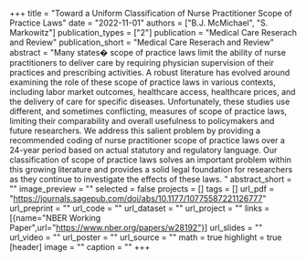 +++
title = "Toward a Uniform Classification of Nurse Practitioner Scope of Practice Laws"
date = "2022-11-01"
authors = ["B.J. McMichael", "S. Markowitz"]
publication_types = ["2"]
publication = "Medical Care Reserach and Review"
publication_short = "Medical Care Reserach and Review"
abstract = "Many states� scope of practice laws limit the ability of nurse practitioners to deliver care by requiring physician supervision of their practices and prescribing activities. A robust literature has evolved around examining the role of these scope of practice laws in various contexts, including labor market outcomes, healthcare access, healthcare prices, and the delivery of care for specific diseases. Unfortunately, these studies use different, and sometimes conflicting, measures of scope of practice laws, limiting their comparability and overall usefulness to policymakers and future researchers. We address this salient problem by providing a recommended coding of nurse practitioner scope of practice laws over a 24-year period based on actual statutory and regulatory language.  Our classification of scope of practice laws solves an important problem within this growing literature and provides a solid legal foundation for researchers as they continue to investigate the effects of these laws. "
abstract_short = ""
image_preview = ""
selected = false
projects = []
tags = []
url_pdf = "https://journals.sagepub.com/doi/abs/10.1177/10775587221126777"
url_preprint = ""
url_code = ""
url_dataset = ""
url_project = ""
links = [{name="NBER Working Paper",url="https://www.nber.org/papers/w28192"}]
url_slides = ""
url_video = ""
url_poster = ""
url_source = ""
math = true
highlight = true
[header]
image = ""
caption = ""
+++
